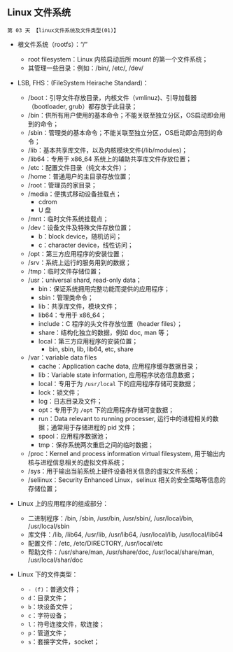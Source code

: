 ## Linux 文件系统

    第 03 天 【linux文件系统及文件类型(01)】

- 根文件系统（rootfs）：“/”
    + root filesystem：Linux 内核启动后所 mount 的第一个文件系统；
    + 其管理一些目录：例如：/bin/, /etc/, /dev/

- LSB, FHS：(FileSystem Heirache Standard)：
    + /boot：引导文件存放目录，内核文件（vmlinuz)、引导加载器（bootloader, grub）都存放于此目录；
    + /bin：供所有用户使用的基本命令；不能关联至独立分区，OS启动即会用到的命令；
    + /sbin：管理类的基本命令；不能关联至独立分区，OS启动即会用到的命令；
    + /lib：基本共享库文件，以及内核模块文件(/lib/modules)；
    + /lib64：专用于 x86_64 系统上的辅助共享库文件存放位置；
    + /etc：配置文件目录（纯文本文件）；
    + /home：普通用户的主目录存放位置；
    + /root：管理员的家目录；
    + /media：便携式移动设备挂载点；
        * cdrom
        * U 盘
    + /mnt：临时文件系统挂载点；
    + /dev：设备文件及特殊文件存放位置；
        * b：block device，随机访问；
        * c：character device，线性访问；
    + /opt：第三方应用程序的安装位置；
    + /srv：系统上运行的服务用到的数据；
    + /tmp：临时文件存储位置；
    + /usr：universal shard, read-only data；
        * bin：保证系统拥用完整功能而提供的应用程序；
        * sbin：管理类命令；
        * lib：共享库文件，模块文件；
        * lib64：专用于 x86_64；
        * include：C 程序的头文件存放位置（header files）；
        * share：结构化独立的数据，例如 doc, man 等；
        * local：第三方应用程序的安装位置；
            - bin, sbin, lib, lib64, etc, share
    + /var：variable data files
        * cache：Application cache data, 应用程序缓存数据目录；
        * lib：Variable state information, 应用程序状态信息数据；
        * local：专用于为 `/usr/local` 下的应用程序存储可变数据；
        * lock：锁文件；
        * log：日志目录及文件；
        * opt：专用于为 `/opt` 下的应用程序存储可变数据；
        * run：Data relevant to running processer, 运行中的进程相关的数据；通常用于存储进程的 pid 文件；
        * spool：应用程序数据池；
        * tmp：保存系统两次重启之间的临时数据；
    + /proc：Kernel and process information virtual filesystem, 用于输出内核与进程信息相关的虚拟文件系统；
    + /sys：用于输出当前系统上硬件设备相关信息的虚拟文件系统；
    + /seliinux：Security Enhanced Linux，selinux 相关的安全策略等信息的存储位置；

- Linux 上的应用程序的组成部分：
    + 二进制程序：/bin, /sbin, /usr/bin, /usr/sbin/, /usr/local/bin, /usr/local/sbin
    + 库文件：/lib, /lib64, /usr/lib, /usr/lib64, /usr/local/lib, /usr/local/lib64
    + 配置文件：/etc, /etc/DIRECTORY, /usr/local/etc
    + 帮助文件：/usr/share/man, /usr/share/doc, /usr/local/share/man, /usr/local/shar/doc

- Linux 下的文件类型：
    + `- (f)`：普通文件；
    + `d`：目录文件；
    + `b`：块设备文件；
    + `c`：字符设备；
    + `l`：符号连接文件，软连接；
    + `p`：管道文件；
    + `s`：套接字文件，socket；
